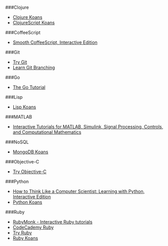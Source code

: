 ###Clojure
* [Clojure Koans](http://clojurekoans.com/)
* [ClojureScript Koans](http://clojurescriptkoans.com/)


###CoffeeScript
* [Smooth CoffeeScript, Interactive Edition](http://autotelicum.github.io/Smooth-CoffeeScript/interactive/interactive-coffeescript.html)


###Git
* [Try Git](http://try.github.io)
* [Learn Git Branching](http://pcottle.github.io/learnGitBranching/)


###Go
* [The Go Tutorial](http://golang.org/doc/go_tutorial.html)


###Lisp
* [Lisp Koans](https://github.com/google/lisp-koans)


###MATLAB
* [Interactive Tutorials for MATLAB, Simulink, Signal Processing, Controls, and Computational Mathematics](http://www.mathworks.com/tutorials)


###NoSQL
* [MongoDB Koans](https://github.com/chicagoruby/MongoDB_Koans)

###Objective-C

* [Try Objective-C](http://tryobjectivec.codeschool.com)

###Python
* [How to Think Like a Computer Scientist: Learning with Python, Interactive Edition](http://interactivepython.org/courselib/static/thinkcspy/index.html)
* [Python Koans](https://github.com/gregmalcolm/python_koans)


###Ruby
* [RubyMonk - Interactive Ruby tutorials](http://rubymonk.com)
* [CodeCademy Ruby](http://www.codecademy.com/tracks/ruby)
* [Try Ruby](http://tryruby.org/)
* [Ruby Koans](http://www.rubykoans.com/)

